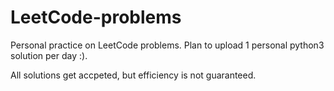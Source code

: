 # LeetCode-problems
Personal practice on LeetCode problems. Plan to upload 1 personal python3 solution per day :).

All solutions get accpeted, but efficiency is not guaranteed.
